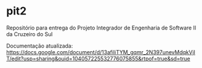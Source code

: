# pit2
Repositório para entrega do Projeto Integrador de Engenharia de Software II da Cruzeiro do Sul

Documentação atualizada:
https://docs.google.com/document/d/13afiliTYM_gqmr_2N397unevMdqkVjIT/edit?usp=sharing&ouid=104057225532776075855&rtpof=true&sd=true
